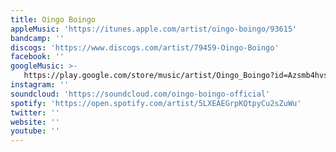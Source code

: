 ```yaml
---
title: Oingo Boingo
appleMusic: 'https://itunes.apple.com/artist/oingo-boingo/93615'
bandcamp: ''
discogs: 'https://www.discogs.com/artist/79459-Oingo-Boingo'
facebook: ''
googleMusic: >-
   https://play.google.com/store/music/artist/Oingo_Boingo?id=Azsmb4hvs4rwzrgtqj2y5izzpn4
instagram: ''
soundcloud: 'https://soundcloud.com/oingo-boingo-official'
spotify: 'https://open.spotify.com/artist/5LXEAEGrpKQtpyCu2sZuWu'
twitter: ''
website: ''
youtube: ''
---
```

